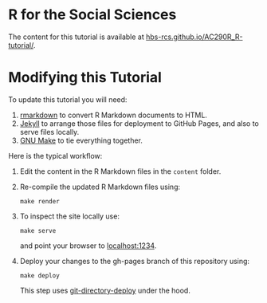 # R for the Social Sciences

The content for this tutorial is available at
[hbs-rcs.github.io/AC290R_R-tutorial/][tutorial].

# Modifying this Tutorial

To update this tutorial you will need:

1.  [rmarkdown][rmarkdown] to convert R Markdown documents to HTML.
2.  [Jekyll][jekyll] to arrange those files for
    deployment to GitHub Pages, and also to serve files locally.
3.  [GNU Make][make] to tie everything together.

Here is the typical workflow:

1.  Edit the content in the R Markdown files in the `content` folder.
2.  Re-compile the updated R Markdown files using:

        make render
        
3.  To inspect the site locally use:

        make serve
        
    and point your browser to [localhost:1234][localhost].
    
4.  Deploy your changes to the gh-pages branch of this repository
    using:
    
        make deploy
    
    This step uses [git-directory-deploy][gdd] under the hood.

[tutorial]: https://hbs-rcs.github.io/AC290R_R-tutorial/
[rmarkdown]: https://cran.r-project.org/web/packages/rmarkdown/index.html
[jekyll]: https://jekyllrb.com/
[make]: https://www.gnu.org/software/make/
[localhost]: http://localhost:1234/
[gdd]: https://github.com/X1011/git-directory-deploy

